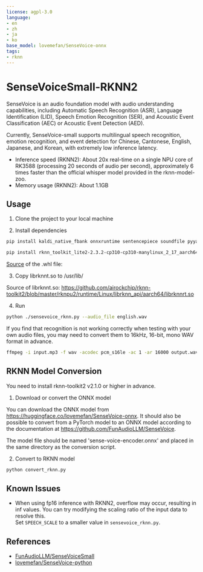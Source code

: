 ```yaml
---
license: agpl-3.0
language:
- en
- zh
- ja
- ko
base_model: lovemefan/SenseVoice-onnx
tags:
- rknn
---
```


# SenseVoiceSmall-RKNN2

SenseVoice is an audio foundation model with audio understanding capabilities, including Automatic Speech Recognition (ASR), Language Identification (LID), Speech Emotion Recognition (SER), and Acoustic Event Classification (AEC) or Acoustic Event Detection (AED).

Currently, SenseVoice-small supports multilingual speech recognition, emotion recognition, and event detection for Chinese, Cantonese, English, Japanese, and Korean, with extremely low inference latency.

- Inference speed (RKNN2): About 20x real-time on a single NPU core of RK3588 (processing 20 seconds of audio per second), approximately 6 times faster than the official whisper model provided in the rknn-model-zoo.
- Memory usage (RKNN2): About 1.1GB

## Usage

1. Clone the project to your local machine

2. Install dependencies

```bash
pip install kaldi_native_fbank onnxruntime sentencepiece soundfile pyyaml numpy<2

pip install rknn_toolkit_lite2-2.3.2-cp310-cp310-manylinux_2_17_aarch64.manylinux2014_aarch64.whl
```
[Source](https://github.com/airockchip/rknn-toolkit2/blob/master/rknn-toolkit-lite2/packages/rknn_toolkit_lite2-2.3.2-cp310-cp310-manylinux_2_17_aarch64.manylinux2014_aarch64.whl) of the .whl file:

3. Copy librknnt.so to /usr/lib/

Source of librknnt.so: https://github.com/airockchip/rknn-toolkit2/blob/master/rknpu2/runtime/Linux/librknn_api/aarch64/librknnrt.so

4. Run

```bash
python ./sensevoice_rknn.py --audio_file english.wav
```

If you find that recognition is not working correctly when testing with your own audio files, you may need to convert them to 16kHz, 16-bit, mono WAV format in advance.

```bash
ffmpeg -i input.mp3 -f wav -acodec pcm_s16le -ac 1 -ar 16000 output.wav
```

## RKNN Model Conversion

You need to install rknn-toolkit2 v2.1.0 or higher in advance.

1. Download or convert the ONNX model

You can download the ONNX model from https://huggingface.co/lovemefan/SenseVoice-onnx.
It should also be possible to convert from a PyTorch model to an ONNX model according to the documentation at https://github.com/FunAudioLLM/SenseVoice.

The model file should be named 'sense-voice-encoder.onnx' and placed in the same directory as the conversion script.

2. Convert to RKNN model
```bash
python convert_rknn.py 
```

## Known Issues

- When using fp16 inference with RKNN2, overflow may occur, resulting in inf values. You can try modifying the scaling ratio of the input data to resolve this.  
  Set `SPEECH_SCALE` to a smaller value in `sensevoice_rknn.py`.

## References
- [FunAudioLLM/SenseVoiceSmall](https://huggingface.co/FunAudioLLM/SenseVoiceSmall)
- [lovemefan/SenseVoice-python](https://github.com/lovemefan/SenseVoice-python)
